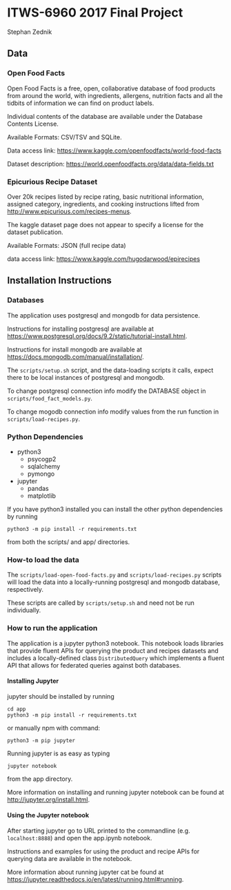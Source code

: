 # ITWS-6960 2017 Final Project

 Stephan Zednik
 
## Data
 
### Open Food Facts

Open Food Facts is a free, open, collaborative database of food products from around the world, with ingredients, allergens, nutrition facts and all the tidbits of information we can find on product labels.

Individual contents of the database are available under the Database Contents License.

Available Formats: CSV/TSV and SQLite.

Data access link: https://www.kaggle.com/openfoodfacts/world-food-facts

Dataset description: https://world.openfoodfacts.org/data/data-fields.txt

### Epicurious Recipe Dataset

Over 20k recipes listed by recipe rating, basic nutritional information, assigned category, ingredients, and cooking instructions lifted from http://www.epicurious.com/recipes-menus.

The kaggle dataset page does not appear to specify a license for the dataset publication.

Available Formats: JSON (full recipe data)

data access link: https://www.kaggle.com/hugodarwood/epirecipes
 
## Installation Instructions

### Databases

The application uses postgresql and mongodb for data persistence.

Instructions for installing postgresql are available at https://www.postgresql.org/docs/9.2/static/tutorial-install.html.

Instructions for install mongodb are available at https://docs.mongodb.com/manual/installation/.

The ``scripts/setup.sh`` script, and the data-loading scripts it calls, expect there to be local instances of postgresql and mongodb.

To change postgresql connection info modify the DATABASE object in ``scripts/food_fact_models.py``.

To change mogodb connection info modify values from the run function in ``scripts/load-recipes.py``.
 
### Python Dependencies
- python3
  - psycogp2
  - sqlalchemy
  - pymongo
- jupyter
  - pandas
  - matplotlib
  
If you have python3 installed you can install the other python dependencies by running

```commandline
python3 -m pip install -r requirements.txt
```

from both the scripts/ and app/ directories.

 
### How-to load the data

The ``scripts/load-open-food-facts.py`` and ``scripts/load-recipes.py`` scripts will load the data into a locally-running postgresql and mongodb database, respectively.

These scripts are called by ``scripts/setup.sh`` and need not be run individually.
 
### How to run the application

The application is a jupyter python3 notebook.  This notebook loads libraries that provide fluent APIs for querying the product and recipes datasets and includes a locally-defined class ``DistributedQuery`` which implements a fluent API that allows for federated queries against both databases.

#### Installing Jupyter

jupyter should be installed by running
```commandline
cd app
python3 -m pip install -r requirements.txt
```

or manually npm with command:
```commandline
python3 -m pip jupyter
```

Running jupyter is as easy as typing
```commandline
jupyter notebook
```

from the app directory.

More information on installing and running jupyter notebook can be found at http://jupyter.org/install.html.

#### Using the Jupyter notebook

After starting jupyter go to URL printed to the commandline (e.g. ``localhost:8888``) and open the app.ipynb notebook.

Instructions and examples for using the product and recipe APIs for querying data are available in the notebook.

More information about running jupyter cat be found at https://jupyter.readthedocs.io/en/latest/running.html#running.
